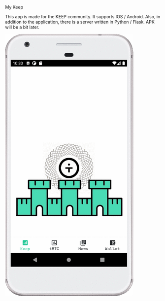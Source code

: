 My Keep

This app is made for the KEEP community. It supports IOS / Android. Also, in addition to the application, there is a server written in Python / Flask. APK will be a bit later.


![](Keepgif.gif)
